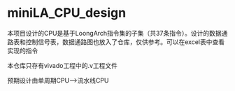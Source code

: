 # miniLA_CPU_design
本项目设计的CPU是基于LoongArch指令集的子集（共37条指令）。设计的数据通路表和控制信号表，数据通路图也放入了仓库，仅供参考。可以在excel表中查看实现的指令

本仓库只存有vivado工程中的.v工程文件

预期设计由单周期CPU-->流水线CPU
